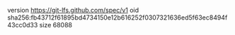 version https://git-lfs.github.com/spec/v1
oid sha256:fb43712f61895bd4734150e12b616252f0307321636ed5f63ec8494f43cc0d33
size 68088
